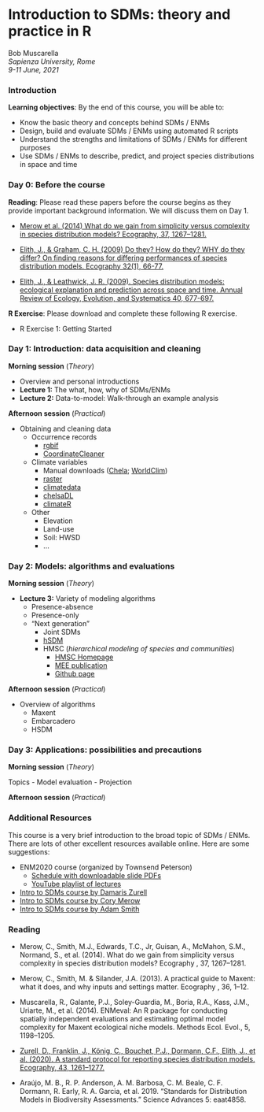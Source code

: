 Introduction to SDMs: theory and practice in R
================

Bob Muscarella  
*Sapienza University, Rome*  
*9-11 June, 2021*

### **Introduction**

**Learning objectives**: By the end of this course, you will be able to:

-   Know the basic theory and concepts behind SDMs / ENMs
-   Design, build and evaluate SDMs / ENMs using automated R scripts
-   Understand the strengths and limitations of SDMs / ENMs for
    different purposes
-   Use SDMs / ENMs to describe, predict, and project species
    distributions in space and time

### **Day 0**: Before the course

**Reading**: Please read these papers before the course begins as they
provide important background information. We will discuss them on Day 1.

-   [Merow et al. (2014) What do we gain from simplicity versus
    complexity in species distribution models? Ecography, 37,
    1267–1281.]()

-   [Elith, J., & Graham, C. H. (2009) Do they? How do they? WHY do they
    differ? On finding reasons for differing performances of species
    distribution models. Ecography 32(1), 66-77.]()

-   [Elith, J., & Leathwick, J. R. (2009). Species distribution models:
    ecological explanation and prediction across space and time. Annual
    Review of Ecology, Evolution, and Systematics 40, 677-697.]()

**R Exercise**: Please download and complete these following R exercise.

-   R Exercise 1: Getting Started

### **Day 1**: Introduction: data acquisition and cleaning

**Morning session** (*Theory*)

-   Overview and personal introductions
-   **Lecture 1:** The what, how, why of SDMs/ENMs
-   **Lecture 2:** Data-to-model: Walk-through an example analysis

**Afternoon session** (*Practical*)

-   Obtaining and cleaning data
    -   Occurrence records
        -   [rgbif](https://docs.ropensci.org/rgbif/index.html)
        -   [CoordinateCleaner](https://ropensci.github.io/CoordinateCleaner/)
    -   Climate variables
        -   Manual downloads ([Chela](https://chelsa-climate.org/);
            [WorldClim](https://www.worldclim.org/))
        -   [raster](https://cran.r-project.org/web/packages/raster/raster.pdf)
        -   [climatedata](https://github.com/MirzaCengic/climatedata)
        -   [chelsaDL](https://github.com/matthewkling/chelsaDL)
        -   [climateR](https://github.com/mikejohnson51/climateR)
    -   Other
        -   Elevation
        -   Land-use
        -   Soil: HWSD
        -   …

### **Day 2**: Models: algorithms and evaluations

**Morning session** (*Theory*)

-   **Lecture 3:** Variety of modeling algorithms
    -   Presence-absence
    -   Presence-only
    -   “Next generation”
        -   Joint SDMs
        -   [hSDM](https://ecology.ghislainv.fr/hSDM/)
        -   HMSC (*hierarchical modeling of species and communities*)
            -   [HMSC
                Homepage](https://www2.helsinki.fi/en/researchgroups/statistical-ecology/hmsc)
            -   [MEE
                publication](https://besjournals.onlinelibrary.wiley.com/doi/full/10.1111/2041-210X.13345)
            -   [Github page](https://github.com/hmsc-r/HMSC)

**Afternoon session** (*Practical*)

-   Overview of algorithms
    -   Maxent
    -   Embarcadero
    -   HSDM

### **Day 3**: Applications: possibilities and precautions

**Morning session** (*Theory*)

Topics - Model evaluation - Projection

**Afternoon session** (*Practical*)

### **Additional Resources**

This course is a very brief introduction to the broad topic of SDMs /
ENMs. There are lots of other excellent resources available online. Here
are some suggestions:

-   ENM2020 course (organized by Townsend Peterson)
    -   [Schedule with downloadable slide
        PDFs](https://docs.google.com/spreadsheets/d/1RQu1XRKyYfrnFI2V1g677d0sf8tFxC2xUvb96cbP02s/edit?usp=sharing)
    -   <a href="https://youtube.com/playlist?list=PLhEJuWmv8Jf67qSdifDvgOk5DOJsNNiam" target="_blank">YouTube playlist of lectures</a>
-   [Intro to SDMs course by Damaris
    Zurell](https://damariszurell.github.io/SDM-Intro/)
-   [Intro to SDMs course by Cory
    Merow](https://cmerow.github.io/RDataScience/101SDMs.html)
-   [Intro to SDMs course by Adam
    Smith](http://www.earthskysea.org/best-practices-in-species-distribution-modeling-a-workshop-in-r/)

### **Reading**

-   Merow, C., Smith, M.J., Edwards, T.C., Jr, Guisan, A., McMahon,
    S.M., Normand, S., et al. (2014). What do we gain from simplicity
    versus complexity in species distribution models? Ecography , 37,
    1267–1281.

-   Merow, C., Smith, M. & Silander, J.A. (2013). A practical guide to
    Maxent: what it does, and why inputs and settings matter. Ecography
    , 36, 1–12.

-   Muscarella, R., Galante, P.J., Soley-Guardia, M., Boria, R.A., Kass,
    J.M., Uriarte, M., et al. (2014). ENMeval: An R package for
    conducting spatially independent evaluations and estimating optimal
    model complexity for Maxent ecological niche models. Methods Ecol.
    Evol., 5, 1198–1205.

-   <a href="https://github.com/bobmuscarella/SDM-Sapienza/blob/aea7aa0309f762e29413c0096c44d67256bf14db/Literature/Zurell_etal_Ecography_2020.pdf" target="_blank">Zurell, D., Franklin, J., König, C., Bouchet, P.J., Dormann, C.F., Elith, J., et al. (2020). A standard protocol for reporting species distribution models. Ecography, 43, 1261–1277.</a>

-   Araújo, M. B., R. P. Anderson, A. M. Barbosa, C. M. Beale, C. F.
    Dormann, R. Early, R. A. Garcia, et al. 2019. “Standards for
    Distribution Models in Biodiversity Assessments.” Science Advances
    5: eaat4858.
